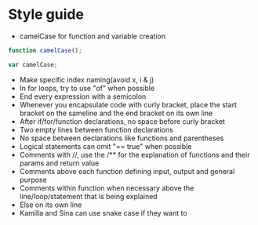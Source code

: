 # Style guide



* camelCase for function and variable creation
```js
function camelCase();

var camelCase;
```
* Make specific index naming(avoid x, i & j)
* In for loops, try to use "of" when possible
* End every expression with a semicolon 
* Whenever you encapsulate code with curly bracket, place the start bracket on the sameline and the end bracket on its own line
* After if/for/function declarations, no space before curly bracket
* Two empty lines between function declarations
* No space between declarations like functions and parentheses
* Logical statements can omit "== true" when possible
* Comments with //, use the /** for the explanation of functions and their params and return value
* Comments above each function defining input, output and general purpose
* Comments within function when necessary above the line/loop/statement that is being explained
* Else on its own line
* Kamilla and Sina can use snake case if they want to


